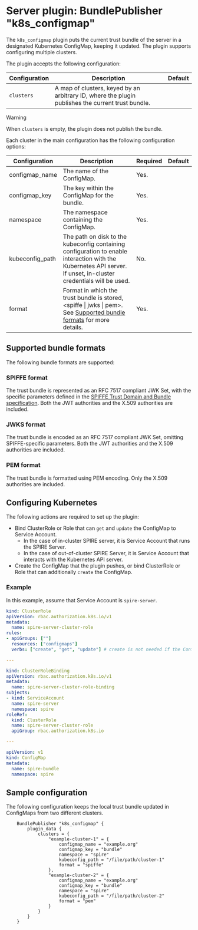 # Server plugin: BundlePublisher "k8s_configmap"

The `k8s_configmap` plugin puts the current trust bundle of the server in a designated
Kubernetes ConfigMap, keeping it updated. The plugin supports configuring multiple clusters.

The plugin accepts the following configuration:

| Configuration | Description                                                                                       | Default |
|---------------|---------------------------------------------------------------------------------------------------|---------|
| `clusters`    | A map of clusters, keyed by an arbitrary ID, where the plugin publishes the current trust bundle. |         |

> [!WARNING]
> When `clusters` is empty, the plugin does not publish the bundle.

Each cluster in the main configuration has the following configuration options:

| Configuration   | Description                                                                                                                                                                                            | Required | Default |
|-----------------|--------------------------------------------------------------------------------------------------------------------------------------------------------------------------------------------------------|----------|---------|
| configmap_name  | The name of the ConfigMap.                                                                                                                                                                             | Yes.     |         |
| configmap_key   | The key within the ConfigMap for the bundle.                                                                                                                                                           | Yes.     |         |
| namespace       | The namespace containing the ConfigMap.                                                                                                                                                                | Yes.     |         |
| kubeconfig_path | The path on disk to the kubeconfig containing configuration to enable interaction with the Kubernetes API server. If unset, in-cluster credentials will be used.                                       | No.      |         |
| format          | Format in which the trust bundle is stored, &lt;spiffe &vert; jwks &vert; pem&gt;. See [Supported bundle formats](#supported-bundle-formats) for more details.                                         | Yes.     |         |

## Supported bundle formats

The following bundle formats are supported:

### SPIFFE format

The trust bundle is represented as an RFC 7517 compliant JWK Set, with the specific parameters defined in the [SPIFFE Trust Domain and Bundle specification](https://github.com/spiffe/spiffe/blob/main/standards/SPIFFE_Trust_Domain_and_Bundle.md#4-spiffe-bundle-format). Both the JWT authorities and the X.509 authorities are included.

### JWKS format

The trust bundle is encoded as an RFC 7517 compliant JWK Set, omitting SPIFFE-specific parameters. Both the JWT authorities and the X.509 authorities are included.

### PEM format

The trust bundle is formatted using PEM encoding. Only the X.509 authorities are included.

## Configuring Kubernetes

The following actions are required to set up the plugin:

- Bind ClusterRole or Role that can `get` and `update` the ConfigMap to Service Account.
  - In the case of in-cluster SPIRE server, it is Service Account that runs the SPIRE Server.
  - In the case of out-of-cluster SPIRE Server, it is Service Account that interacts with the Kubernetes API server.
- Create the ConfigMap that the plugin pushes, or bind ClusterRole or Role that can additionally `create` the ConfigMap.

### Example

In this example, assume that Service Account is `spire-server`.

```yaml
kind: ClusterRole
apiVersion: rbac.authorization.k8s.io/v1
metadata:
  name: spire-server-cluster-role
rules:
- apiGroups: [""]
  resources: ["configmaps"]
  verbs: ["create", "get", "update"] # create is not needed if the ConfigMap already exists.

---

kind: ClusterRoleBinding
apiVersion: rbac.authorization.k8s.io/v1
metadata:
  name: spire-server-cluster-role-binding
subjects:
- kind: ServiceAccount
  name: spire-server
  namespace: spire
roleRef:
  kind: ClusterRole
  name: spire-server-cluster-role
  apiGroup: rbac.authorization.k8s.io

---

apiVersion: v1
kind: ConfigMap
metadata:
  name: spire-bundle
  namespace: spire
```

## Sample configuration

The following configuration keeps the local trust bundle updated in ConfigMaps from two different clusters.

```hcl
    BundlePublisher "k8s_configmap" {
        plugin_data {
            clusters = {
                "example-cluster-1" = {
                    configmap_name = "example.org"
                    configmap_key = "bundle"
                    namespace = "spire"
                    kubeconfig_path = "/file/path/cluster-1"
                    format = "spiffe"
                },
                "example-cluster-2" = {
                    configmap_name = "example.org"
                    configmap_key = "bundle"
                    namespace = "spire"
                    kubeconfig_path = "/file/path/cluster-2"
                    format = "pem"
                }
            }
        }
    }
```
